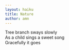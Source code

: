 ```yaml
---
layout: haiku
title: Nature
author: amn
---
```


Tree branch sways slowly<br>
As a child sings a sweet song<br>
Gracefully it goes<br>